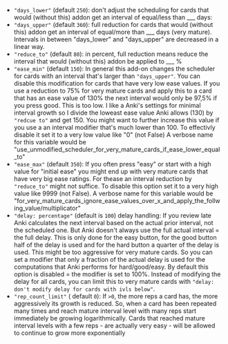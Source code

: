 
- `"days_lower"` (default `250`): don't adjust the scheduling for cards that would (without this) addon get an interval of equal/less than ___ days:
- `"days_upper"` (default `360`): full reduction for cards that would (without this) addon get an interval of equal/more than ___ days (very mature). Intervals in between "days_lower" and "days_upper" are decreased in a linear way.
- `"reduce_to"` (default `80`): in percent, full reduction means reduce the interval that would (without this) addon be applied to  ___ %
- `"ease_min"` (default `150`): In general this add-on changes the scheduler for cards with an interval that's larger than `"days_upper"`. You can disable this modification for cards that have very low ease values. If you use a reduction to 75% for very mature cards and apply this to a card that has an ease value of 130% the next interval would only be 97,5% if you press good. This is too low. I like a Anki's settings for minimal interval growth so I divide the loweast ease value Anki allows (130) by `"redcue to"` and get 150. You might want to further increase this value if you use a an interval modifier that's much lower than 100. To effectivly disable it set it to a very low value like "0" (not False) A verbose name for this variable would be "use_unmodified_scheduler_for_very_mature_cards_if_ease_lower_equal_to"
- `"ease_max"` (default `350`): If you often press "easy" or start with a high value for "initial ease" you might end up with very mature cards that have very big ease ratings. For thease an interval reduction by `"reduce_to"` might not suffice. To disable this option set it to a very high value like 9999 (not False). A verbose name for this variable would be "for_very_mature_cards_ignore_ease_values_over_x_and_apply_the_follwing_value/multiplicator"
- `"delay: percentage"` (default is `100`) delay handling: If you review late Anki calculates the next interval based on the actual prior interval, not the scheduled one. But Anki doesn't always use the full actual interval = the full delay. This is only done for the easy button, for the good button half of the delay is used and for the hard button a quarter of the delay is used. This might be too aggressive for very mature cards. So you can set a modifier that only a fraction of the actual delay is used for the computations that Anki performs for hard/good/easy. By default this option is disabled = the modifier is set to 100%. Instead of modifying the delay for all cards, you can limit this to very mature cards with `"delay: don't modify delay for cards with ivls below"`.
- `"rep_count_limit"` ( default `0`): If `>0`, the more reps a card has, the more aggressively its growth is reduced. So, when a card has been repeated many times and reach mature interval level with many reps start immediately be growing logarithmically. Cards that reached mature interval levels with a few reps - are actually very easy - will be allowed to continue to grow more exponentially
